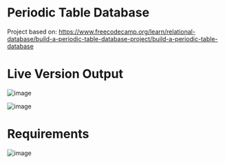 # Periodic Table Database

Project based on: https://www.freecodecamp.org/learn/relational-database/build-a-periodic-table-database-project/build-a-periodic-table-database

# Live Version Output

![image](https://user-images.githubusercontent.com/91420499/182486022-1f673cae-74e7-447b-b1c8-9e4681fdb7fe.png)

![image](https://user-images.githubusercontent.com/91420499/182486301-f8ac1cf8-c9a2-4246-9706-be8d2b59b030.png)

# Requirements

![image](https://user-images.githubusercontent.com/91420499/182486543-4ff109a7-f7b0-4b2b-8b85-15e5b3ae63c4.png)
